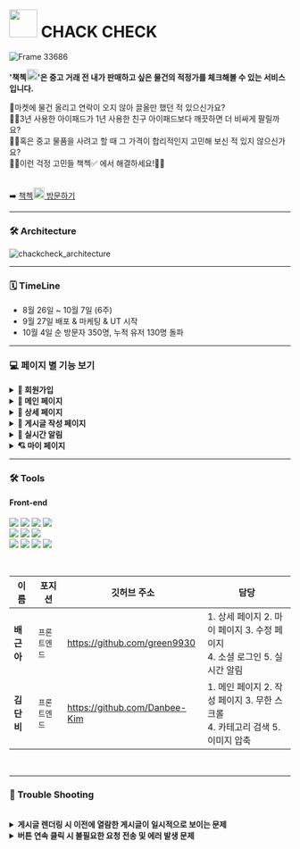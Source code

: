 # <img width="50" src="https://user-images.githubusercontent.com/107227445/193999245-4344f8b9-1da4-4e1b-830e-e916fde4e39c.svg"> CHACK CHECK


![Frame 33686](https://user-images.githubusercontent.com/107227445/193818873-d2192561-f749-4ec5-a904-e58777c768f2.png)

**'책첵<img width="20" src="https://user-images.githubusercontent.com/107227445/193999245-4344f8b9-1da4-4e1b-830e-e916fde4e39c.svg">'은 중고 거래 전 내가 판매하고 싶은 물건의 적정가를 체크해볼 수 있는 서비스입니다.**

🥕마켓에 물건 올리고 연락이 오지 않아 끌올만 했던 적 있으신가요? <br/>
🙋‍♂️3년 사용한 아이패드가 1년 사용한 친구 아이패드보다 깨끗하면 더 비싸게 팔릴까요?<br/>
🙋‍♀️혹은 중고 물품을 사려고 할 때 그 가격이 합리적인지 고민해 보신 적 있지 않으신가요?<br/>
🙆‍♂️이런 걱정 고민들 책첵✅ 에서 해결하세요!🙆‍♂️<br/>
<br/>
<br/>
➡️ [책첵<img width="20" src="https://user-images.githubusercontent.com/107227445/193999245-4344f8b9-1da4-4e1b-830e-e916fde4e39c.svg"> 방문하기](https://www.chackcheck99.com/)
<hr/>

### 🛠 Architecture
![chackcheck_architecture](https://user-images.githubusercontent.com/107227445/193808705-4a69dcd0-4f1d-4921-9ee0-c5031f7b01af.png)

<hr/>



###  🗓 TimeLine

- 8월 26일 ~ 10월 7일 (6주)
- 9월 27일 배포 & 마케팅 & UT 시작
- 10월 4일 순 방문자 350명, 누적 유저 130명 돌파

<hr/>

###  💻 페이지 별 기능 보기 

<details>
<summary><b>🔑 회원가입</b></summary>
  
  - 구글, 네이버, 카카오를 통한 소셜 로그인 및 이메일 인증을 통한 회원가입
<img width="323" alt="스크린샷 2022-10-05 오전 12 01 51" src="https://user-images.githubusercontent.com/107227445/193854959-47f3bf92-11aa-4de2-a2c7-dc1e6b397555.png">
</details>

<details>
<summary><b>🎈 메인 페이지</b></summary>
  
- 책첵 내 가장 🎉핫한 게시글을 상단에서 확인할 수 있어요!
- 원하는 상품의 🗂카테고리별 책정가 문의를 진행 중, 진행 완료로 구분해서 찾아볼 수 있어요.
  
![mainpage](https://user-images.githubusercontent.com/107227445/194005176-f521367e-09b1-4d46-9ca3-6dab52a34e27.jpeg)
![mainpage2](https://user-images.githubusercontent.com/107227445/194006660-f05c5e43-e8a5-4dec-a34a-1b4a84c7fa41.jpeg)


</details>

<details>
<summary><b>🎈 상세 페이지</b></summary>
  
- 책첵 내 가장 🎉핫한 게시글을 상단에서 확인할 수 있어요!
- 원하는 상품의 🗂카테고리별 책정가 문의를 진행 중, 진행 완료로 구분해서 찾아볼 수 있어요.
  

</details>

<details>
<summary><b>📝 게시글 작성 페이지</b></summary>
  
- 🥕 마켓에 물건 올리기 전에 책정가 문의를 작성 할 수 있어요! 
  
![formpage](https://user-images.githubusercontent.com/107227445/194005683-6aae7f5d-192b-4157-b84f-f5aff71f85a5.jpeg)
  
</details>

<details>
<summary><b>🔔 실시간 알림</b></summary>
  
- 작성한 글에 댓글이 달리면 접속해 있을 때도, 접속하지 않았을 때도 실시간으로 확인할 수 있어요.
  
  <img width="319" alt="스크린샷 2022-10-05 오전 1 42 17" src="https://user-images.githubusercontent.com/107227445/193877864-3cbc1d87-3484-4c6f-a5fb-6dabf36918a9.png">
  <img width="321" alt="스크린샷 2022-10-05 오전 1 05 23" src="https://user-images.githubusercontent.com/107227445/193870311-d03ae4b9-360b-458d-9f2f-601818b6a66a.png">

</details>

<details>
<summary><b>💘 마이 페이지</b></summary>
  
- 본인의 📈 포인트 현황을 확인할 수 있어요.
- 내가 쓴 🗒 게시물을 볼 수 있어요.
- 💌 이메일 수신 동의 여부를 변경할 수 있어요.
 
<img width="321" alt="스크린샷 2022-10-05 오전 1 04 12" src="https://user-images.githubusercontent.com/107227445/193870198-c599bcd3-7ac1-470c-9d33-e255f681696c.png">
<img width="321" alt="스크린샷 2022-10-05 오전 1 04 40" src="https://user-images.githubusercontent.com/107227445/193870989-b4a01a8a-e166-44e6-a162-865350a5e0d4.png">
<img width="320" alt="스크린샷 2022-10-05 오전 1 05 42" src="https://user-images.githubusercontent.com/107227445/193871036-16514ebf-5ed9-43b3-8f05-dcd4e9de8066.png">

</details>



<hr/>



### 🛠 Tools

#### Front-end

<p>

  <img src="https://img.shields.io/badge/React-61DAFB?style=for-the-badge&logo=React&logoColor=black">
  <img src="https://img.shields.io/badge/React Query-FF4154?style=for-the-badge&logo=React Query&logoColor=white">
   <img src="https://img.shields.io/badge/Recoil-2E77BC?style=for-the-badge&logo=Recoil&logoColor=white">
  <img src="https://img.shields.io/badge/Axios-39477F?style=for-the-badge&logo=Axios&logoColor=white">
<br>
 <img src="https://img.shields.io/badge/React Router-CA4245?style=for-the-badge&logo=React Router&logoColor=white">
  <img src="https://img.shields.io/badge/Styled Components-DB7093?style=for-the-badge&logo=styledComponents&logoColor=white">
 <img src="https://img.shields.io/badge/Amazon AWS-232F3E?style=for-the-badge&logo=Amazon AWS&logoColor=white">
<br>
   <img src="https://img.shields.io/badge/github-%23121011.svg?style=for-the-badge&logo=github&logoColor=white">
  <img src="https://img.shields.io/badge/yarn-2C8EBB?style=for-the-badge&logo=yarn&logoColor=black">
  <img src="https://img.shields.io/badge/-aws%20amplify-FF9900?style=for-the-badge&logo=aws%20amplify&logoColor=white">
<img src="https://img.shields.io/badge/figma-%23F24E1E.svg?style=for-the-badge&logo=figma&logoColor=white">
</p>

<br/>


| 이름       | 포지션       | 깃허브 주소        | 담당                             |
| ---------- | ------------ | ------------------------------ |  ------------------------------ |
| **배근아** | `프론트엔드` | https://github.com/green9930 |1. 상세 페이지 2. 마이 페이지 3. 수정 페이지 <br/> 4. 소셜 로그인 5. 실시간 알림 
| **김단비** | `프론트엔드` | https://github.com/Danbee-Kim| 1. 메인 페이지 2. 작성 페이지  3. 무한 스크롤 <br/> 4. 카테고리 검색 5. 이미지 압축


<br/>


<hr/>

### 🎯 Trouble Shooting
<br/>
<details>
<summary><b>게시글 렌더링 시 이전에 열람한 게시글이 일시적으로 보이는 문제 </b></summary>
</br>

❓ <b>문제상황</b>
<br/>
 외부에서 상세 게시글을 눌렀을 때 이전에 열람했던 게시글과 댓글이 화면에 일시적으로 나타났다가 사라지는 문제가 있었습니다. 

`redux`로 상태 관리할 땐 컴포넌트가 unmount될 때 clear함수를 사용해서 이전 게시글을 지울 수 있었습니다. `react-query`를 사용하면서 `useQuery`의 `isLoading`값으로 로딩 상태를 제어했는데 로딩이 끝난 후 이전 게시글이 잠시 나타난 뒤 클릭한 게시글이 나타났고, `react-query`에서 이전 게시글을 지울 방법을 고민하게 되었습니다.
</br>

✔ <b>해결방안</b>
<br/>
react query의 useQuery 중 isRefetching 또는 isLoading 상태가 true이면 즉, refetch하거나 loading중인 상태면 게시글이 보이지 않도록 했습니다.

</details>

<details>
<summary><b>버튼 연속 클릭 시 불필요한 요청 전송 및 에러 발생 문제</b></summary>

</br>

❓ <b>문제상황</b>
<br/>
게시글 작성 후 전송 버튼을 연속 클릭하면 패칭 중 중복 요청으로 인해 동일한 게시글이 여러 개 생성되고, 게시글 수정 시 완료 버튼을 연속 클릭하면 게시글 수정 에러가 발생했습니다. 

또한 마이 페이지 로고나 같은 카테고리 버튼을 클릭할 때마다 불필요하게 동일한 정보를 GET 요청하는 문제가 있었습니다.
</br>

✔ <b>해결방안</b>
<br/>
게시글 작성 및 수정의 경우 `react query`의 `isLoading`으로 API 요청 중이면 전송 버튼을 `disabled`처리해 중복 클릭을 방지했습니다. 

마이 페이지 로고, 카테고리 버튼의 중복 클릭은 `useState`, `useEffect`, `useRecoilState` 등 상태 관리를 사용해 동일한 상태일 때 같은 요청을 보낼 수 없도록 했습니다.

</details>

